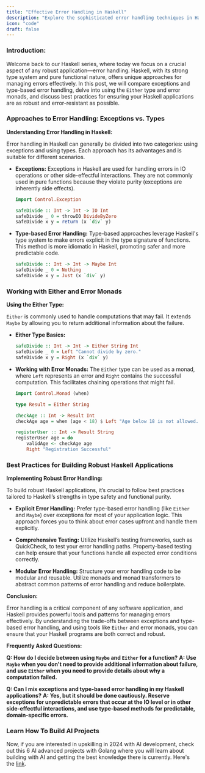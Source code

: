 ```yaml
---
title: "Effective Error Handling in Haskell"
description: "Explore the sophisticated error handling techniques in Haskell, including the use of types like Either and monads for managing errors, and learn best practices for building robust Haskell applications."
icon: "code"
draft: false
---
```


### Introduction:

Welcome back to our Haskell series, where today we focus on a crucial aspect of any robust application—error handling. Haskell, with its strong type system and pure functional nature, offers unique approaches for managing errors effectively. In this post, we will compare exceptions and type-based error handling, delve into using the `Either` type and error monads, and discuss best practices for ensuring your Haskell applications are as robust and error-resistant as possible.

### Approaches to Error Handling: Exceptions vs. Types

**Understanding Error Handling in Haskell:**

Error handling in Haskell can generally be divided into two categories: using exceptions and using types. Each approach has its advantages and is suitable for different scenarios.

- **Exceptions:**
  Exceptions in Haskell are used for handling errors in IO operations or other side-effectful interactions. They are not commonly used in pure functions because they violate purity (exceptions are inherently side effects).

  ```haskell
  import Control.Exception

  safeDivide :: Int -> Int -> IO Int
  safeDivide _ 0 = throwIO DivideByZero
  safeDivide x y = return (x `div` y)
  ```

- **Type-based Error Handling:**
  Type-based approaches leverage Haskell's type system to make errors explicit in the type signature of functions. This method is more idiomatic in Haskell, promoting safer and more predictable code.

  ```haskell
  safeDivide :: Int -> Int -> Maybe Int
  safeDivide _ 0 = Nothing
  safeDivide x y = Just (x `div` y)
  ```

### Working with Either and Error Monads

**Using the Either Type:**

`Either` is commonly used to handle computations that may fail. It extends `Maybe` by allowing you to return additional information about the failure.

- **Either Type Basics:**

  ```haskell
  safeDivide :: Int -> Int -> Either String Int
  safeDivide _ 0 = Left "Cannot divide by zero."
  safeDivide x y = Right (x `div` y)
  ```

- **Working with Error Monads:**
  The `Either` type can be used as a monad, where `Left` represents an error and `Right` contains the successful computation. This facilitates chaining operations that might fail.

  ```haskell
  import Control.Monad (when)

  type Result = Either String

  checkAge :: Int -> Result Int
  checkAge age = when (age < 18) $ Left "Age below 18 is not allowed."

  registerUser :: Int -> Result String
  registerUser age = do
      validAge <- checkAge age
      Right "Registration Successful"
  ```

### Best Practices for Building Robust Haskell Applications

**Implementing Robust Error Handling:**

To build robust Haskell applications, it’s crucial to follow best practices tailored to Haskell’s strengths in type safety and functional purity.

- **Explicit Error Handling:**
  Prefer type-based error handling (like `Either` and `Maybe`) over exceptions for most of your application logic. This approach forces you to think about error cases upfront and handle them explicitly.
- **Comprehensive Testing:**
  Utilize Haskell’s testing frameworks, such as QuickCheck, to test your error handling paths. Property-based testing can help ensure that your functions handle all expected error conditions correctly.

- **Modular Error Handling:**
  Structure your error handling code to be modular and reusable. Utilize monads and monad transformers to abstract common patterns of error handling and reduce boilerplate.

**Conclusion:**

Error handling is a critical component of any software application, and Haskell provides powerful tools and patterns for managing errors effectively. By understanding the trade-offs between exceptions and type-based error handling, and using tools like `Either` and error monads, you can ensure that your Haskell programs are both correct and robust.

**Frequently Asked Questions:**

**Q: How do I decide between using `Maybe` and `Either` for a function?**
**A: Use `Maybe` when you don't need to provide additional information about failure, and use `Either` when you need to provide details about why a computation failed.**

**Q: Can I mix exceptions and type-based error handling in my Haskell applications?**
**A: Yes, but it should be done cautiously. Reserve exceptions for unpredictable errors that occur at the IO level or in other side-effectful interactions, and use type-based methods for predictable, domain-specific errors.**

### Learn How To Build AI Projects

Now, if you are interested in upskilling in 2024 with AI development, check out this 6 AI advanced projects with Golang where you will learn about building with AI and getting the best knowledge there is currently. Here's the [link](https://akhilsharmatech.gumroad.com/l/zgxqq).
